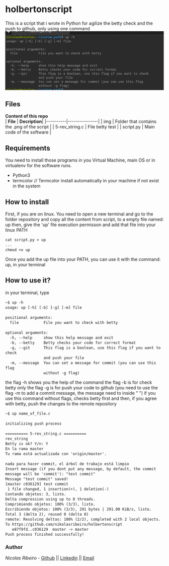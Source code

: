 # holbertonscript
This is a script that i wrote in Python for agilize the betty check and the push to github, only using one command
<img src="img/script.png" alt="terminal" />

## Files
   **Content of this repo**    
| **File** | **Decription**|
|----------|---------------|
| img | Folder that contains the .png of the script |
| 5-rev_string.c | File betty test |
| script.py | Main code of the software |

## Requirements
You need to install those programs in you Virtual Machine, main OS or in virtualenv for the software runs.

* Python3
* termcolor // Termcolor install automatically in your machine if not exist in the system

## How to install
First, if you are on linux. You need to open a new terminal and go to the folder repository and copy all the content from script, to a empty file named: up
then, give the 'up' file execution permisson and add that file into your linux PATH

```
cat script.py > up
...
chmod +x up
```
Once you add the up file into your PATH, you can use it with the command: up, in your terminal

## How to use it?
in your terminal, type
```
~$ up -h
usage: up [-h] [-b] [-g] [-m] file

positional arguments:
  file           File you want to check with betty

optional arguments:
  -h, --help     show this help message and exit
  -b, --betty    Betty checks your code for correct format
  -g, --git      This flag is a boolean, use this flag if you want to check
                 and push your file
  -m, --message  You can set a message for commit (you can use this flag
                 without -g flag)
```

the flag -h shows you the help of the command
the flag -b is for check betty only
the flag -g is for push your code to github (you need to use the flag -m to add a commit message, the message need to inside " ")
if you use this command without flags, checks betty first and then, if you agree with betty, push the changes to the remote repository
```
~$ up name_of_file.c

initializing push process

========== 5-rev_string.c ==========
rev_string
Betty is ok? Y/n: Y
En la rama master
Tu rama está actualizada con 'origin/master'.

nada para hacer commit, el árbol de trabajo está limpio
Insert message (if you dont put any message, by default, the commit message will be 'commit'): "test commit"
Message "test commit" saved!
[master c036129] test commit
 1 file changed, 1 insertion(+), 1 deletion(-)
Contando objetos: 3, listo.
Delta compression using up to 8 threads.
Comprimiendo objetos: 100% (3/3), listo.
Escribiendo objetos: 100% (3/3), 291 bytes | 291.00 KiB/s, listo.
Total 3 (delta 2), reused 0 (delta 0)
remote: Resolving deltas: 100% (2/2), completed with 2 local objects.
To https://github.com/nikolasribeiro/holbertonscript
   e87f9fd..c036129  master -> master
Push process finished successfully!

```

### Author
*Nicolas Ribeiro* - [Github](https://github.com/nikolasribeiro) || [Linkedin](https://www.linkedin.com/in/nicolas-sebastian-ribeiro/) || [Email](nikolas.sebastian.ribeiro@gmail.com)
